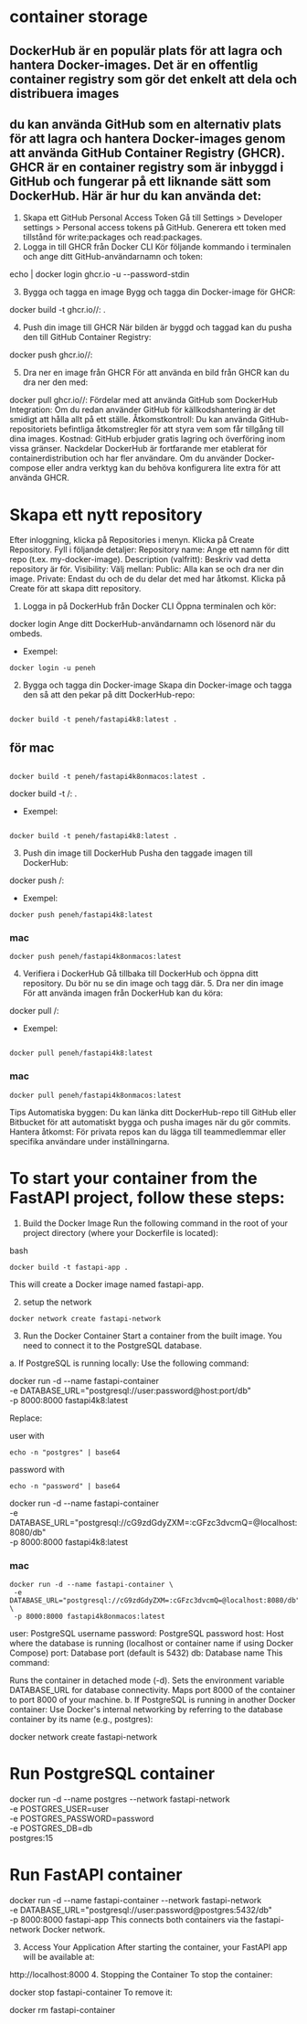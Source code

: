 # container storage

## DockerHub är en populär plats för att lagra och hantera Docker-images. Det är en offentlig container registry som gör det enkelt att dela och distribuera images

## du kan använda GitHub som en alternativ plats för att lagra och hantera Docker-images genom att använda GitHub Container Registry (GHCR). GHCR är en container registry som är inbyggd i GitHub och fungerar på ett liknande sätt som DockerHub. Här är hur du kan använda det:

1. Skapa ett GitHub Personal Access Token
   Gå till Settings > Developer settings > Personal access tokens på GitHub.
   Generera ett token med tillstånd för write:packages och read:packages.
2. Logga in till GHCR från Docker CLI
   Kör följande kommando i terminalen och ange ditt GitHub-användarnamn och token:

echo <PAT> | docker login ghcr.io -u <username> --password-stdin

3. Bygga och tagga en image
   Bygg och tagga din Docker-image för GHCR:

docker build -t ghcr.io/<username>/<image-name>:<tag> .

4. Push din image till GHCR
   När bilden är byggd och taggad kan du pusha den till GitHub Container Registry:

docker push ghcr.io/<username>/<image-name>:<tag>

5. Dra ner en image från GHCR
   För att använda en bild från GHCR kan du dra ner den med:

docker pull ghcr.io/<username>/<image-name>:<tag>
Fördelar med att använda GitHub som DockerHub
Integration: Om du redan använder GitHub för källkodshantering är det smidigt att hålla allt på ett ställe.
Åtkomstkontroll: Du kan använda GitHub-repositoriets befintliga åtkomstregler för att styra vem som får tillgång till dina images.
Kostnad: GitHub erbjuder gratis lagring och överföring inom vissa gränser.
Nackdelar
DockerHub är fortfarande mer etablerat för containerdistribution och har fler användare.
Om du använder Docker-compose eller andra verktyg kan du behöva konfigurera lite extra för att använda GHCR.

# Skapa ett nytt repository

Efter inloggning, klicka på Repositories i menyn.
Klicka på Create Repository.
Fyll i följande detaljer:
Repository name: Ange ett namn för ditt repo (t.ex. my-docker-image).
Description (valfritt): Beskriv vad detta repository är för.
Visibility: Välj mellan:
Public: Alla kan se och dra ner din image.
Private: Endast du och de du delar det med har åtkomst.
Klicka på Create för att skapa ditt repository.

1. Logga in på DockerHub från Docker CLI
   Öppna terminalen och kör:

docker login
Ange ditt DockerHub-användarnamn och lösenord när du ombeds.

- Exempel:

```
docker login -u peneh
```

2. Bygga och tagga din Docker-image
   Skapa din Docker-image och tagga den så att den pekar på ditt DockerHub-repo:

```

docker build -t peneh/fastapi4k8:latest .
```

## för mac

```

docker build -t peneh/fastapi4k8onmacos:latest .
```

docker build -t <username>/<repository-name>:<tag> .

- Exempel:

```k8_lab_venv

docker build -t peneh/fastapi4k8:latest .
```

3. Push din image till DockerHub
   Pusha den taggade imagen till DockerHub:

docker push <username>/<repository-name>:<tag>

- Exempel:

```
docker push peneh/fastapi4k8:latest
```

### mac

```
docker push peneh/fastapi4k8onmacos:latest

```

4. Verifiera i DockerHub
   Gå tillbaka till DockerHub och öppna ditt repository.
   Du bör nu se din image och tagg där. 5. Dra ner din image
   För att använda imagen från DockerHub kan du köra:

docker pull <username>/<repository-name>:<tag>

- Exempel:

```

docker pull peneh/fastapi4k8:latest
```

### mac

```
docker pull peneh/fastapi4k8onmacos:latest

```

Tips
Automatiska byggen: Du kan länka ditt DockerHub-repo till GitHub eller Bitbucket för att automatiskt bygga och pusha images när du gör commits.
Hantera åtkomst: För privata repos kan du lägga till teammedlemmar eller specifika användare under inställningarna.

# To start your container from the FastAPI project, follow these steps:

1. Build the Docker Image
   Run the following command in the root of your project directory (where your Dockerfile is located):

bash

```
docker build -t fastapi-app .

```

This will create a Docker image named fastapi-app.

2. setup the network

```
docker network create fastapi-network

```

3. Run the Docker Container
   Start a container from the built image. You need to connect it to the PostgreSQL database.

a. If PostgreSQL is running locally:
Use the following command:

docker run -d --name fastapi-container \
 -e DATABASE_URL="postgresql://user:password@host:port/db" \
 -p 8000:8000 fastapi4k8:latest

Replace:

user with

```
echo -n "postgres" | base64
```

password with

```
echo -n "password" | base64
```

docker run -d --name fastapi-container \
 -e DATABASE_URL="postgresql://cG9zdGdyZXM=:cGFzc3dvcmQ=@localhost:8080/db" \
 -p 8000:8000 fastapi4k8:latest

### mac

```
docker run -d --name fastapi-container \
 -e DATABASE_URL="postgresql://cG9zdGdyZXM=:cGFzc3dvcmQ=@localhost:8080/db" \
 -p 8000:8000 fastapi4k8onmacos:latest

```

user: PostgreSQL username
password: PostgreSQL password
host: Host where the database is running (localhost or container name if using Docker Compose)
port: Database port (default is 5432)
db: Database name
This command:

Runs the container in detached mode (-d).
Sets the environment variable DATABASE_URL for database connectivity.
Maps port 8000 of the container to port 8000 of your machine.
b. If PostgreSQL is running in another Docker container:
Use Docker's internal networking by referring to the database container by its name (e.g., postgres):

docker network create fastapi-network

# Run PostgreSQL container

docker run -d --name postgres --network fastapi-network \
 -e POSTGRES_USER=user \
 -e POSTGRES_PASSWORD=password \
 -e POSTGRES_DB=db \
 postgres:15

# Run FastAPI container

docker run -d --name fastapi-container --network fastapi-network \
 -e DATABASE_URL="postgresql://user:password@postgres:5432/db" \
 -p 8000:8000 fastapi-app
This connects both containers via the fastapi-network Docker network.

3. Access Your Application
   After starting the container, your FastAPI app will be available at:

http://localhost:8000 4. Stopping the Container
To stop the container:

docker stop fastapi-container
To remove it:

docker rm fastapi-container
